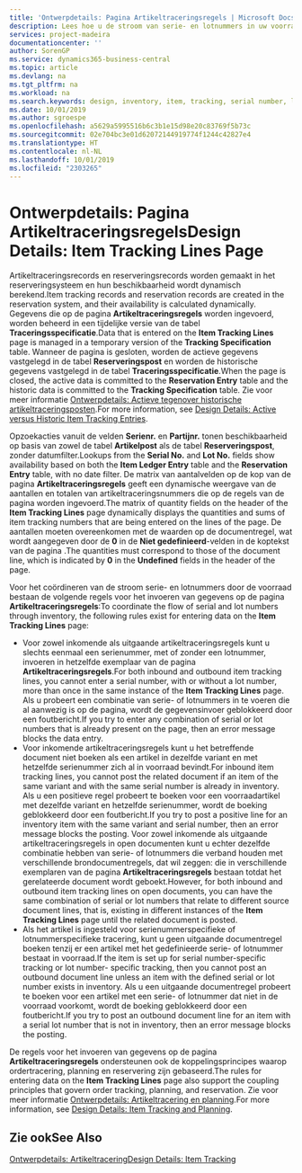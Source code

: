 ```yaml
---
title: 'Ontwerpdetails: Pagina Artikeltraceringsregels | Microsoft Docs'
description: Lees hoe u de stroom van serie- en lotnummers in uw voorraad beheert.
services: project-madeira
documentationcenter: ''
author: SorenGP
ms.service: dynamics365-business-central
ms.topic: article
ms.devlang: na
ms.tgt_pltfrm: na
ms.workload: na
ms.search.keywords: design, inventory, item, tracking, serial number, lot number
ms.date: 10/01/2019
ms.author: sgroespe
ms.openlocfilehash: a5629a5995516b6c3b1e15d98e20c83769f5b73c
ms.sourcegitcommit: 02e704bc3e01d62072144919774f1244c42827e4
ms.translationtype: HT
ms.contentlocale: nl-NL
ms.lasthandoff: 10/01/2019
ms.locfileid: "2303265"
---
```

# <a name="design-details-item-tracking-lines-page"></a><span data-ttu-id="8b93e-103">Ontwerpdetails: Pagina Artikeltraceringsregels</span><span class="sxs-lookup"><span data-stu-id="8b93e-103">Design Details: Item Tracking Lines Page</span></span>
<span data-ttu-id="8b93e-104">Artikeltraceringsrecords en reserveringsrecords worden gemaakt in het reserveringsysteem en hun beschikbaarheid wordt dynamisch berekend.</span><span class="sxs-lookup"><span data-stu-id="8b93e-104">Item tracking records and reservation records are created in the reservation system, and their availability is calculated dynamically.</span></span> <span data-ttu-id="8b93e-105">Gegevens die op de pagina **Artikeltraceringsregels** worden ingevoerd, worden beheerd in een tijdelijke versie van de tabel **Traceringsspecificatie**.</span><span class="sxs-lookup"><span data-stu-id="8b93e-105">Data that is entered on the **Item Tracking Lines** page is managed in a temporary version of the **Tracking Specification** table.</span></span> <span data-ttu-id="8b93e-106">Wanneer de pagina is gesloten, worden de actieve gegevens vastgelegd in de tabel **Reserveringspost** en worden de historische gegevens vastgelegd in de tabel **Traceringsspecificatie**.</span><span class="sxs-lookup"><span data-stu-id="8b93e-106">When the page is closed, the active data is committed to the **Reservation Entry** table and the historic data is committed to the **Tracking Specification** table.</span></span> <span data-ttu-id="8b93e-107">Zie voor meer informatie [Ontwerpdetails: Actieve tegenover historische artikeltraceringsposten](design-details-active-versus-historic-item-tracking-entries.md).</span><span class="sxs-lookup"><span data-stu-id="8b93e-107">For more information, see [Design Details: Active versus Historic Item Tracking Entries](design-details-active-versus-historic-item-tracking-entries.md).</span></span>  
  
<span data-ttu-id="8b93e-108">Opzoekacties vanuit de velden **Serienr.** en **Partijnr.** tonen beschikbaarheid op basis van zowel de tabel **Artikelpost** als de tabel **Reserveringspost**, zonder datumfilter.</span><span class="sxs-lookup"><span data-stu-id="8b93e-108">Lookups from the **Serial No.** and **Lot No.** fields show availability based on both the **Item Ledger Entry** table and the **Reservation Entry** table, with no date filter.</span></span> <span data-ttu-id="8b93e-109">De matrix van aantalvelden op de kop van de pagina **Artikeltraceringsregels** geeft een dynamische weergave van de aantallen en totalen van artikeltraceringsnummers die op de regels van de pagina worden ingevoerd.</span><span class="sxs-lookup"><span data-stu-id="8b93e-109">The matrix of quantity fields on the header of the **Item Tracking Lines** page dynamically displays the quantities and sums of item tracking numbers that are being entered on the lines of the page.</span></span> <span data-ttu-id="8b93e-110">De aantallen moeten overeenkomen met de waarden op de documentregel, wat wordt aangegeven door de **0** in de **Niet gedefinieerd**-velden in de koptekst van de pagina .</span><span class="sxs-lookup"><span data-stu-id="8b93e-110">The quantities must correspond to those of the document line, which is indicated by **0** in the **Undefined** fields in the header of the page.</span></span>  
  
<span data-ttu-id="8b93e-111">Voor het coördineren van de stroom serie- en lotnummers door de voorraad bestaan de volgende regels voor het invoeren van gegevens op de pagina **Artikeltraceringsregels**:</span><span class="sxs-lookup"><span data-stu-id="8b93e-111">To coordinate the flow of serial and lot numbers through inventory, the following rules exist for entering data on the **Item Tracking Lines** page:</span></span>  
  
* <span data-ttu-id="8b93e-112">Voor zowel inkomende als uitgaande artikeltraceringsregels kunt u slechts eenmaal een serienummer, met of zonder een lotnummer, invoeren in hetzelfde exemplaar van de pagina **Artikeltraceringsregels**.</span><span class="sxs-lookup"><span data-stu-id="8b93e-112">For both inbound and outbound item tracking lines, you cannot enter a serial number, with or without a lot number, more than once in the same instance of the **Item Tracking Lines** page.</span></span> <span data-ttu-id="8b93e-113">Als u probeert een combinatie van serie- of lotnummers in te voeren die al aanwezig is op de pagina, wordt de gegevensinvoer geblokkeerd door een foutbericht.</span><span class="sxs-lookup"><span data-stu-id="8b93e-113">If you try to enter any combination of serial or lot numbers that is already present on the page, then an error message blocks the data entry.</span></span>  
* <span data-ttu-id="8b93e-114">Voor inkomende artikeltraceringsregels kunt u het betreffende document niet boeken als een artikel in dezelfde variant en met hetzelfde serienummer zich al in voorraad bevindt.</span><span class="sxs-lookup"><span data-stu-id="8b93e-114">For inbound item tracking lines, you cannot post the related document if an item of the same variant and with the same serial number is already in inventory.</span></span> <span data-ttu-id="8b93e-115">Als u een positieve regel probeert te boeken voor een voorraadartikel met dezelfde variant en hetzelfde serienummer, wordt de boeking geblokkeerd door een foutbericht.</span><span class="sxs-lookup"><span data-stu-id="8b93e-115">If you try to post a positive line for an inventory item with the same variant and serial number, then an error message blocks the posting.</span></span> <span data-ttu-id="8b93e-116">Voor zowel inkomende als uitgaande artikeltraceringsregels in open documenten kunt u echter dezelfde combinatie hebben van serie- of lotnummers die verband houden met verschillende brondocumentregels, dat wil zeggen: die in verschillende exemplaren van de pagina **Artikeltraceringsregels** bestaan totdat het gerelateerde document wordt geboekt.</span><span class="sxs-lookup"><span data-stu-id="8b93e-116">However, for both inbound and outbound item tracking lines on open documents, you can have the same combination of serial or lot numbers that relate to different source document lines, that is, existing in different instances of the **Item Tracking Lines** page until the related document is posted.</span></span>  
* <span data-ttu-id="8b93e-117">Als het artikel is ingesteld voor serienummerspecifieke of lotnummerspecifieke tracering, kunt u geen uitgaande documentregel boeken tenzij er een artikel met het gedefinieerde serie- of lotnummer bestaat in voorraad.</span><span class="sxs-lookup"><span data-stu-id="8b93e-117">If the item is set up for serial number-specific tracking or lot number- specific tracking, then you cannot post an outbound document line unless an item with the defined serial or lot number exists in inventory.</span></span> <span data-ttu-id="8b93e-118">Als u een uitgaande documentregel probeert te boeken voor een artikel met een serie- of lotnummer dat niet in de voorraad voorkomt, wordt de boeking geblokkeerd door een foutbericht.</span><span class="sxs-lookup"><span data-stu-id="8b93e-118">If you try to post an outbound document line for an item with a serial lot number that is not in inventory, then an error message blocks the posting.</span></span>  
  
<span data-ttu-id="8b93e-119">De regels voor het invoeren van gegevens op de pagina **Artikeltraceringsregels** ondersteunen ook de koppelingsprincipes waarop ordertracering, planning en reservering zijn gebaseerd.</span><span class="sxs-lookup"><span data-stu-id="8b93e-119">The rules for entering data on the **Item Tracking Lines** page also support the coupling principles that govern order tracking, planning, and reservation.</span></span> <span data-ttu-id="8b93e-120">Zie voor meer informatie [Ontwerpdetails: Artikeltracering en planning](design-details-item-tracking-and-planning.md).</span><span class="sxs-lookup"><span data-stu-id="8b93e-120">For more information, see [Design Details: Item Tracking and Planning](design-details-item-tracking-and-planning.md).</span></span>  
  
## <a name="see-also"></a><span data-ttu-id="8b93e-121">Zie ook</span><span class="sxs-lookup"><span data-stu-id="8b93e-121">See Also</span></span>  
[<span data-ttu-id="8b93e-122">Ontwerpdetails: Artikeltracering</span><span class="sxs-lookup"><span data-stu-id="8b93e-122">Design Details: Item Tracking</span></span>](design-details-item-tracking.md)
